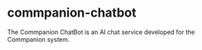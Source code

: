 # commpanion-chatbot
The Commpanion ChatBot is an AI chat service developed for the Commpanion system.
